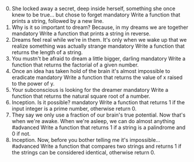 0. She locked away a secret, deep inside herself, something she once knew to be true... but chose to forget
mandatory
Write a function that prints a string, followed by a new line.
1. Why is it so important to dream? Because, in my dreams we are together
mandatory
Write a function that prints a string in reverse.
2. Dreams feel real while we're in them. It's only when we wake up that we realize something was actually strange
mandatory
Write a function that returns the length of a string.
3. You mustn't be afraid to dream a little bigger, darling
mandatory
Write a function that returns the factorial of a given number.
4. Once an idea has taken hold of the brain it's almost impossible to eradicate
mandatory
Write a function that returns the value of x raised to the power of y.
5. Your subconscious is looking for the dreamer
mandatory
Write a function that returns the natural square root of a number.
6. Inception. Is it possible?
mandatory
Write a function that returns 1 if the input integer is a prime number, otherwise return 0.
7. They say we only use a fraction of our brain's true potential. Now that's when we're awake. When we're asleep, we can do almost anything
#advanced
Write a function that returns 1 if a string is a palindrome and 0 if not.
8. Inception. Now, before you bother telling me it's impossible...
#advanced
Write a function that compares two strings and returns 1 if the strings can be considered identical, otherwise return 0.
